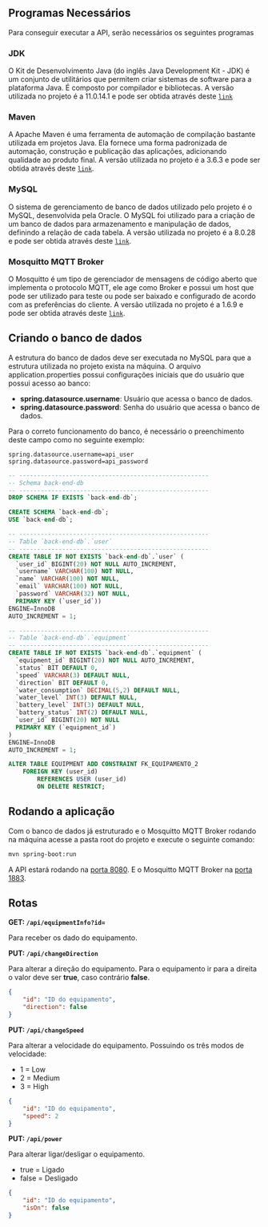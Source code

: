 ## Programas Necessários

Para conseguir executar a API, serão necessários os seguintes programas

### JDK

O Kit de Desenvolvimento Java (do inglês Java Development Kit - JDK) é um conjunto de utilitários que
permitem criar sistemas de software para a plataforma Java. É composto por compilador e bibliotecas.
A versão utilizada no projeto é a 11.0.14.1 e pode ser obtida através deste
[`link`](https://www.oracle.com/br/java/technologies/javase/jdk11-archive-downloads.html)

### Maven

A Apache Maven é uma ferramenta de automação de compilação bastante utilizada em projetos Java.
Ela fornece uma forma padronizada de automação, construção e publicação das aplicações, adicionando
qualidade ao produto final. A versão utilizada no projeto é a 3.6.3 e pode ser obtida através deste
[`link`](https://downloads.apache.org/maven/maven-3/3.6.3/binaries/).

### MySQL

O sistema de gerenciamento de banco de dados utilizado pelo projeto é o MySQL, desenvolvida pela Oracle.
O MySQL foi utilizado para a criação de um banco de dados para armazenamento e manipulação de dados,
definindo a relação de cada tabela. A versão utilizada no projeto é a 8.0.28 e pode ser obtida através deste
[`link`](https://dev.mysql.com/downloads/installer/).

### Mosquitto MQTT Broker

O Mosquitto é um tipo de gerenciador de mensagens de código aberto que implementa o protocolo MQTT, ele age
como Broker e possui um host que pode ser utilizado para teste ou pode ser baixado e configurado de acordo
com as preferências do cliente. A versão utilizada no projeto é a 1.6.9 e pode ser obtida através deste
[`link`](https://mosquitto.org/download/).

## Criando o banco de dados

A estrutura do banco de dados deve ser executada no MySQL para que a estrutura utilizada no projeto exista na máquina.
O arquivo application.properties possui configurações iniciais que do usuário que possui acesso ao banco:

- **spring.datasource.username**: Usuário que acessa o banco de dados.
- **spring.datasource.password**: Senha do usuário que acessa o banco de dados.

Para o correto funcionamento do banco, é necessário o preenchimento deste campo como no seguinte exemplo:

```
spring.datasource.username=api_user
spring.datasource.password=api_password
```


```sql
-- -----------------------------------------------------
-- Schema back-end-db
-- -----------------------------------------------------
DROP SCHEMA IF EXISTS `back-end-db`;

CREATE SCHEMA `back-end-db`;
USE `back-end-db`;

-- -----------------------------------------------------
-- Table `back-end-db`.`user`
-- -----------------------------------------------------
CREATE TABLE IF NOT EXISTS `back-end-db`.`user` (
  `user_id` BIGINT(20) NOT NULL AUTO_INCREMENT,
  `username` VARCHAR(100) NOT NULL,
  `name` VARCHAR(100) NOT NULL,
  `email` VARCHAR(100) NOT NULL,
  `password` VARCHAR(32) NOT NULL,
  PRIMARY KEY (`user_id`))
ENGINE=InnoDB
AUTO_INCREMENT = 1;

-- -----------------------------------------------------
-- Table `back-end-db`.`equipment`
-- -----------------------------------------------------
CREATE TABLE IF NOT EXISTS `back-end-db`.`equipment` (
  `equipment_id` BIGINT(20) NOT NULL AUTO_INCREMENT,
  `status` BIT DEFAULT 0,
  `speed` VARCHAR(3) DEFAULT NULL,
  `direction` BIT DEFAULT 0,
  `water_consumption` DECIMAL(5,2) DEFAULT NULL,
  `water_level` INT(3) DEFAULT NULL,
  `battery_level` INT(3) DEFAULT NULL,
  `battery_status` INT(2) DEFAULT NULL,
  `user_id` BIGINT(20) NOT NULL
  PRIMARY KEY (`equipment_id`)
) 
ENGINE=InnoDB
AUTO_INCREMENT = 1;

ALTER TABLE EQUIPMENT ADD CONSTRAINT FK_EQUIPAMENTO_2
    FOREIGN KEY (user_id)
        REFERENCES USER (user_id)
        ON DELETE RESTRICT;
```

## Rodando a aplicação

Com o banco de dados já estruturado e o Mosquitto MQTT Broker rodando na máquina acesse a pasta root do projeto e execute
o seguinte comando:

```bash
mvn spring-boot:run
```

A API estará rodando na [porta 8080](http://localhost:8080). E o Mosquitto MQTT Broker na [porta 1883](http://localhost:1883).

## Rotas

**GET: `/api/equipmentInfo?id=`**

Para receber os dado do equipamento.

**PUT: `/api/changeDirection`**

Para alterar a direção do equipamento. Para o equipamento ir para a direita o valor deve ser **true**, caso contrário **false**.

```json
{
    "id": "ID do equipamento",
    "direction": false
}
```

**PUT: `/api/changeSpeed`**

Para alterar a velocidade do equipamento. Possuindo os três modos de velocidade:

- 1 = Low
- 2 = Medium
- 3 = High

```json
{
    "id": "ID do equipamento",
    "speed": 2
}
```

**PUT: `/api/power`**

Para alterar ligar/desligar o equipamento.

- true = Ligado
- false = Desligado

```json
{
    "id": "ID do equipamento",
    "isOn": false
}
```